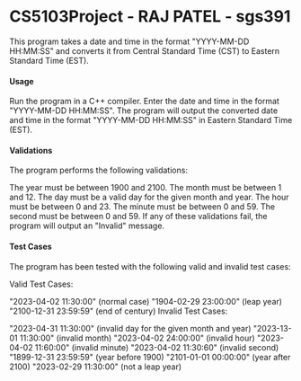 # CS5103Project - RAJ PATEL - sgs391
This program takes a date and time in the format "YYYY-MM-DD HH:MM:SS" and converts it from Central Standard Time (CST) to Eastern Standard Time (EST).

#### Usage
Run the program in a C++ compiler.
Enter the date and time in the format "YYYY-MM-DD HH:MM:SS".
The program will output the converted date and time in the format "YYYY-MM-DD HH:MM:SS" in Eastern Standard Time (EST).


#### Validations
The program performs the following validations:

The year must be between 1900 and 2100.
The month must be between 1 and 12.
The day must be a valid day for the given month and year.
The hour must be between 0 and 23.
The minute must be between 0 and 59.
The second must be between 0 and 59.
If any of these validations fail, the program will output an "Invalid" message.

#### Test Cases
The program has been tested with the following valid and invalid test cases:

Valid Test Cases:

"2023-04-02 11:30:00" (normal case)
"1904-02-29 23:00:00" (leap year)
"2100-12-31 23:59:59" (end of century)
Invalid Test Cases:

"2023-04-31 11:30:00" (invalid day for the given month and year)
"2023-13-01 11:30:00" (invalid month)
"2023-04-02 24:00:00" (invalid hour)
"2023-04-02 11:60:00" (invalid minute)
"2023-04-02 11:30:60" (invalid second)
"1899-12-31 23:59:59" (year before 1900)
"2101-01-01 00:00:00" (year after 2100)
"2023-02-29 11:30:00" (not a leap year)
